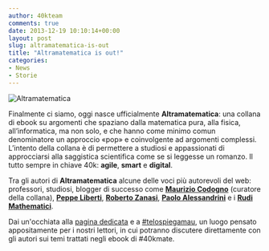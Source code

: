 ```yaml
---
author: 40kteam
comments: true
date: 2013-12-19 10:10:14+00:00
layout: post
slug: altramatematica-is-out
title: "Altramatematica is out!"
categories:
- News
- Storie
---
```


![Altramatematica](http://40k.it/wp-content/uploads/2013/12/altramatematica1.jpg)

Finalmente ci siamo, oggi nasce ufficialmente **Altramatematica**: una collana di ebook su argomenti che spaziano dalla matematica pura, alla fisica, all’informatica, ma non solo, e che hanno come minimo comun denominatore un approccio «pop» e coinvolgente ad argomenti complessi. L’intento della collana è di permettere a studiosi e appassionati di approcciarsi alla saggistica scientifica come se si leggesse un romanzo. Il tutto sempre in chiave 40k: **agile**, **smart** e **digital**.

Tra gli autori di **Altramatematica** alcune delle voci più autorevoli del web: professori, studiosi, blogger di successo come **[Maurizio Codogno](http://xmau.com/)** (curatore della collana), **[Peppe Liberti](http://peppe-liberti.blogspot.it/2013/12/piu-per-meno-diviso.html?spref=fb)**, **[Roberto Zanasi](http://proooof.blogspot.it/)**, **[Paolo Alessandrini](http://misterpalomar.blogspot.it/)** e i **[Rudi Mathematici](http://www.rudimathematici.com/)**.

Dai un'occhiata alla [pagina dedicata](http://40k.it/40k-unofficial/altramatematica/) e a [#telospiegamau](http://40k.it/40k-unofficial/telospiegamau/), un luogo pensato appositamente per i nostri lettori, in cui potranno discutere direttamente con gli autori sui temi trattati negli ebook di #40kmate.


